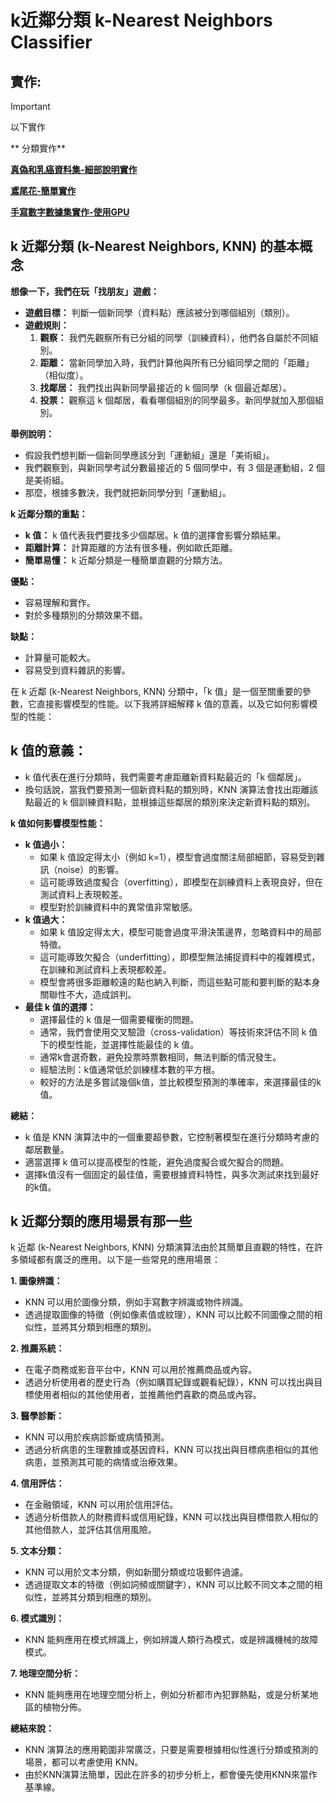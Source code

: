 # k近鄰分類 k-Nearest Neighbors  Classifier
##  實作:
> [!IMPORTANT]
> 以下實作

** 分類實作**

[**真偽和乳癌資料集-細部說明實作**](./README.ipynb)

[**鳶尾花-簡單實作**](./sklearn實作1.ipynb)

[**手寫數字數據集實作-使用GPU**](./sklearn實作2.ipynb)



## k 近鄰分類 (k-Nearest Neighbors, KNN) 的基本概念

**想像一下，我們在玩「找朋友」遊戲：**

* **遊戲目標：** 判斷一個新同學（資料點）應該被分到哪個組別（類別）。
* **遊戲規則：**
    1.  **觀察：** 我們先觀察所有已分組的同學（訓練資料），他們各自屬於不同組別。
    2.  **距離：** 當新同學加入時，我們計算他與所有已分組同學之間的「距離」（相似度）。
    3.  **找鄰居：** 我們找出與新同學最接近的 k 個同學（k 個最近鄰居）。
    4.  **投票：** 觀察這 k 個鄰居，看看哪個組別的同學最多。新同學就加入那個組別。

**舉例說明：**

* 假設我們想判斷一個新同學應該分到「運動組」還是「美術組」。
* 我們觀察到，與新同學考試分數最接近的 5 個同學中，有 3 個是運動組，2 個是美術組。
* 那麼，根據多數決，我們就把新同學分到「運動組」。

**k 近鄰分類的重點：**

* **k 值：** k 值代表我們要找多少個鄰居。k 值的選擇會影響分類結果。
* **距離計算：** 計算距離的方法有很多種，例如歐氏距離。
* **簡單易懂：** k 近鄰分類是一種簡單直觀的分類方法。

**優點：**

* 容易理解和實作。
* 對於多種類別的分類效果不錯。

**缺點：**

* 計算量可能較大。
* 容易受到資料雜訊的影響。

在 k 近鄰 (k-Nearest Neighbors, KNN) 分類中，「k 值」是一個至關重要的參數，它直接影響模型的性能。以下我將詳細解釋 k 值的意義，以及它如何影響模型的性能：

## k 值的意義：

* k 值代表在進行分類時，我們需要考慮距離新資料點最近的「k 個鄰居」。
* 換句話說，當我們要預測一個新資料點的類別時，KNN 演算法會找出距離該點最近的 k 個訓練資料點，並根據這些鄰居的類別來決定新資料點的類別。

**k 值如何影響模型性能：**

* **k 值過小：**
    * 如果 k 值設定得太小（例如 k=1），模型會過度關注局部細節，容易受到雜訊（noise）的影響。
    * 這可能導致過度擬合（overfitting），即模型在訓練資料上表現良好，但在測試資料上表現較差。
    * 模型對於訓練資料中的異常值非常敏感。
* **k 值過大：**
    * 如果 k 值設定得太大，模型可能會過度平滑決策邊界，忽略資料中的局部特徵。
    * 這可能導致欠擬合（underfitting），即模型無法捕捉資料中的複雜模式，在訓練和測試資料上表現都較差。
    * 模型會將很多距離較遠的點也納入判斷，而這些點可能和要判斷的點本身關聯性不大，造成誤判。
* **最佳 k 值的選擇：**
    * 選擇最佳的 k 值是一個需要權衡的問題。
    * 通常，我們會使用交叉驗證（cross-validation）等技術來評估不同 k 值下的模型性能，並選擇性能最佳的 k 值。
    * 通常k會選奇數，避免投票時票數相同，無法判斷的情況發生。
    * 經驗法則：k值通常低於訓練樣本數的平方根。
    * 較好的方法是多嘗試幾個k值，並比較模型預測的準確率，來選擇最佳的k值。

**總結：**

* k 值是 KNN 演算法中的一個重要超參數，它控制著模型在進行分類時考慮的鄰居數量。
* 適當選擇 k 值可以提高模型的性能，避免過度擬合或欠擬合的問題。
* 選擇k值沒有一個固定的最佳值，需要根據資料特性，與多次測試來找到最好的k值。

## k 近鄰分類的應用場景有那一些

k 近鄰 (k-Nearest Neighbors, KNN) 分類演算法由於其簡單且直觀的特性，在許多領域都有廣泛的應用。以下是一些常見的應用場景：

**1. 圖像辨識：**

* KNN 可以用於圖像分類，例如手寫數字辨識或物件辨識。
* 透過提取圖像的特徵（例如像素值或紋理），KNN 可以比較不同圖像之間的相似性，並將其分類到相應的類別。

**2. 推薦系統：**

* 在電子商務或影音平台中，KNN 可以用於推薦商品或內容。
* 透過分析使用者的歷史行為（例如購買紀錄或觀看紀錄），KNN 可以找出與目標使用者相似的其他使用者，並推薦他們喜歡的商品或內容。

**3. 醫學診斷：**

* KNN 可以用於疾病診斷或病情預測。
* 透過分析病患的生理數據或基因資料，KNN 可以找出與目標病患相似的其他病患，並預測其可能的病情或治療效果。

**4. 信用評估：**

* 在金融領域，KNN 可以用於信用評估。
* 透過分析借款人的財務資料或信用紀錄，KNN 可以找出與目標借款人相似的其他借款人，並評估其信用風險。

**5. 文本分類：**

* KNN 可以用於文本分類，例如新聞分類或垃圾郵件過濾。
* 透過提取文本的特徵（例如詞頻或關鍵字），KNN 可以比較不同文本之間的相似性，並將其分類到相應的類別。

**6. 模式識別：**

* KNN 能夠應用在模式辨識上，例如辨識人類行為模式，或是辨識機械的故障模式。

**7. 地理空間分析：**

* KNN 能夠應用在地理空間分析上，例如分析都市內犯罪熱點，或是分析某地區的植物分佈。

**總結來說：**

* KNN 演算法的應用範圍非常廣泛，只要是需要根據相似性進行分類或預測的場景，都可以考慮使用 KNN。
* 由於KNN演算法簡單，因此在許多的初步分析上，都會優先使用KNN來當作基準線。






